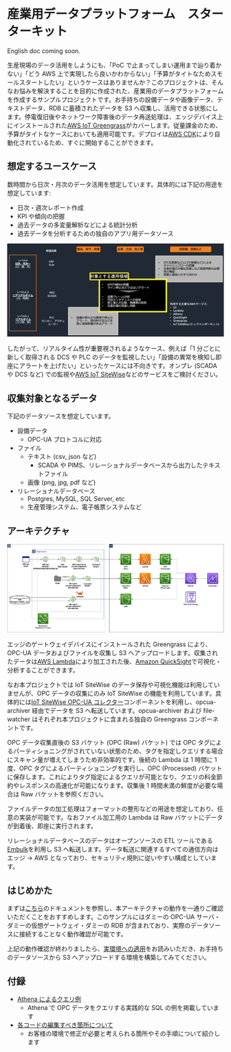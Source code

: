 # 産業用データプラットフォーム　スターターキット

English doc coming soon.

生産現場のデータ活用をしようにも、「PoC で止まってしまい運用まで辿り着かない」「どう AWS 上で実現したら良いかわからない」「予算がタイトなためスモールスタートしたい」というケースはありませんか？このプロジェクトは、そんなお悩みを解決することを目的に作成された、産業用のデータプラットフォームを作成するサンプルプロジェクトです。お手持ちの設備データや画像データ、テキストデータ、RDB に蓄積されたデータを S3 へ収集し、活用できる状態にします。停電復旧後やネットワーク障害後のデータ再送処理は、エッジデバイス上にインストールされた[AWS IoT Greengrass](https://aws.amazon.com/greengrass/)がカバーします。従量課金のため、予算がタイトなケースにおいても適用可能です。デプロイは[AWS CDK](https://aws.amazon.com/cdk/)により自動化されているため、すぐに開始することができます。

## 想定するユースケース

数時間から日次・月次のデータ活用を想定しています。具体的には下記の用途を想定しています:

- 日次・週次レポート作成
- KPI や傾向の把握
- 過去データの多変量解析などによる統計分析
- 過去データを分析するための独自のアプリ用データソース

![](./docs/imgs/application_domain.png)

したがって、リアルタイム性が重要視されるようなケース、例えば「1 分ごとに新しく取得される DCS や PLC のデータを監視したい」「設備の異常を検知し即座にアラートを上げたい」といったケースには不向きです。オンプレ (SCADA や DCS など) での監視や[AWS IoT SiteWise](https://aws.amazon.com/iot-sitewise/)などのサービスをご検討ください。

## 収集対象となるデータ

下記のデータソースを想定しています。

- 設備データ
  - OPC-UA プロトコルに対応
- ファイル
  - テキスト (csv, json など)
    - SCADA や PIMS、リレーショナルデータベースから出力したテキストファイル
  - 画像 (png, jpg, pdf など)
- リレーショナルデータベース
  - Postgres, MySQL, SQL Server, etc
  - 生産管理システム、電子帳票システムなど

## アーキテクチャ

![](./docs/imgs/arch.png)

エッジのゲートウェイデバイスにインストールされた Greengrass により、OPC-UA データおよびファイルを収集し S3 へアップロードします。収集されたデータは[AWS Lambda](https://aws.amazon.com/lambda/)により加工された後、[Amazon QuickSight](https://aws.amazon.com/quicksight/)で可視化・分析することができます。

なお本プロジェクトでは IoT SiteWise のデータ保存や可視化機能は利用していませんが、OPC データの収集にのみ IoT SiteWise の機能を利用しています。具体的には[IoT SiteWise OPC-UA コレクター](https://docs.aws.amazon.com/greengrass/v2/developerguide/iotsitewise-opcua-collector-component.html)コンポーネントを利用し、opcua-archiver 経由でデータを S3 へ転送しています。opcua-archiver および file-watcher はそれぞれ本プロジェクトに含まれる独自の Greengrass コンポーネントです。

OPC データ収集直後の S3 バケット (OPC (Raw) バケット) では OPC タグによるパーティショニングがされていない状態のため、タグを指定しクエリする場合にスキャン量が増えてしまうため非効率的です。後続の Lambda は 1 時間に 1 度、OPC タグによるパーティショニングを実行し、OPC (Processed) バケットに保存します。これによりタグ指定によるクエリが可能となり、クエリの料金節約やレスポンスの高速化が可能になります。収集後 1 時間未満の鮮度が必要な場合は Raw バケットを参照ください。

ファイルデータの加工処理はフォーマットの整形などの用途を想定しており、任意の実装が可能です。なおファイル加工用の Lambda は Raw バケットにデータが到着後、即座に実行されます。

リレーショナルデータベースのデータはオープンソースの ETL ツールである [Embulk](https://www.embulk.org/)を利用し S3 へ転送します。データ転送に関連するすべての通信方向はエッジ -> AWS となっており、セキュリティ規則に従いやすい構成としています。

## はじめかた

まずは[こちら](./docs/ja/getting_started_ja.md)のドキュメントを参照し、本アーキテクチャの動作を一通りご確認いただくことをおすすめします。このサンプルにはダミーの OPC-UA サーバ・ダミーの仮想ゲートウェイ・ダミーの RDB が含まれており、実際のデータソースに接続することなく動作確認が可能です。

上記の動作確認が終わりましたら、[実環境への適用](./docs/ja/actual_env.md)をお読みいただき、お手持ちのデータソースから S3 へアップロードする環境を構築してみてください。

## 付録

- [Athena によるクエリ例](./docs/ja/athena_example.md)
  - Athena で OPC データをクエリする実践的な SQL の例を掲載しています
- [各コードの編集すべき箇所について](./docs/ja/edit.md)
  - お客様の環境で修正が必要と考えられる箇所やその手順について紹介します
